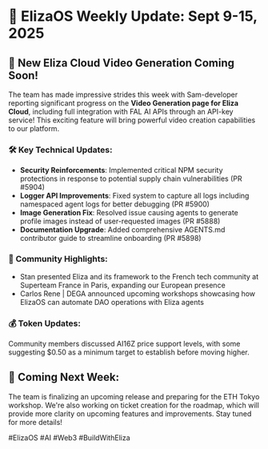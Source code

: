 # 🚀 ElizaOS Weekly Update: Sept 9-15, 2025

## 🎉 New Eliza Cloud Video Generation Coming Soon!

The team has made impressive strides this week with Sam-developer reporting significant progress on the **Video Generation page for Eliza Cloud**, including full integration with FAL AI APIs through an API-key service! This exciting feature will bring powerful video creation capabilities to our platform.

### 🛠️ Key Technical Updates:
* **Security Reinforcements**: Implemented critical NPM security protections in response to potential supply chain vulnerabilities (PR #5904)
* **Logger API Improvements**: Fixed system to capture all logs including namespaced agent logs for better debugging (PR #5900)
* **Image Generation Fix**: Resolved issue causing agents to generate profile images instead of user-requested images (PR #5888)
* **Documentation Upgrade**: Added comprehensive AGENTS.md contributor guide to streamline onboarding (PR #5898)

### 👥 Community Highlights:
* Stan presented Eliza and its framework to the French tech community at Superteam France in Paris, expanding our European presence
* Carlos Rene | DEGA announced upcoming workshops showcasing how ElizaOS can automate DAO operations with Eliza agents

### 💰 Token Updates:
Community members discussed AI16Z price support levels, with some suggesting $0.50 as a minimum target to establish before moving higher.

## 🔮 Coming Next Week:
The team is finalizing an upcoming release and preparing for the ETH Tokyo workshop. We're also working on ticket creation for the roadmap, which will provide more clarity on upcoming features and improvements. Stay tuned for more details!

#ElizaOS #AI #Web3 #BuildWithEliza